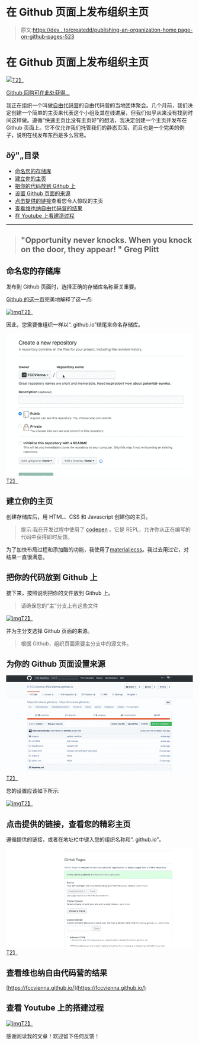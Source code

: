 # 在 Github 页面上发布组织主页

> 原文:[https://dev . to/createdd/publishing-an-organization-home page-on-github-pages-523](https://dev.to/createdd/publishing-an-organization-homepage-on-github-pages-523)

# 在 Github 页面上发布组织主页

[![](img/eeea3b30bc8ebe1549a0401c68e7b5fe.png)T2】](https://fccvienna.github.io/)

[Github 回购可在此处获得…](https://github.com/DDCreationStudios/fccvienna.github.io)

我正在组织一个叫做[自由代码营](https://www.meetup.com/Free-Code-Camp-Vienna/)的自由代码营的当地团体聚会。几个月前，我们决定创建一个简单的主页来代表这个小组及其在线进展，但我们似乎从来没有找到时间这样做。遵循“快速主页比没有主页好”的想法，我决定创建一个主页并发布在 Github 页面上。它不仅允许我们托管我们的静态页面，而且也是一个完美的例子，说明在线发布东西是多么容易。

## ðÿ"„目录

*   [命名您的存储库](#name-your-repository)
*   [建立你的主页](#build-your-homepage)
*   [把你的代码放到 Github 上](#put-your-code-on-github)
*   [设置 Github 页面的来源](#set-the-source-for-your-github-pages)
*   [点击提供的链接](#see-your-amazing-homepage-at-the-provided-link)查看您令人惊叹的主页
*   [查看维也纳自由代码营的结果](#see-the-result-for-freecodecamp-vienna)
*   [在 Youtube 上看建造过程](#see-the-building-process-on-youtube)

* * *

> ## "Opportunity never knocks. When you knock on the door, they appear! " Greg Plitt

## 命名您的存储库

发布到 Github 页面时，选择正确的存储库名称至关重要。

[Github 的这一页](https://help.github.com/articles/user-organization-and-project-pages/)完美地解释了这一点:

[![img](img/389428a4a8d6610d372de8ebe6fe3ce3.png)T2】](https://res.cloudinary.com/practicaldev/image/fetch/s--5aKw4B5_--/c_limit%2Cf_auto%2Cfl_progressive%2Cq_auto%2Cw_880/v1/../assets/FCCVGIT/overviewGithub.png)

因此，您需要像组织一样以“. github.io”结尾来命名存储库。

[![gif](img/bfd85f14256563f3911e181094c7bb74.png)T2】](https://res.cloudinary.com/practicaldev/image/fetch/s--pT-SacHE--/c_limit%2Cf_auto%2Cfl_progressive%2Cq_66%2Cw_880/http://g.recordit.co/NnMOakU8MX.gif)

## 建立你的主页

创建存储库后，用 HTML、CSS 和 Javascript 创建你的主页。

> 提示:我在开发过程中使用了 [codepen](https://codepen.io/ddcreationstudios/pen/yogdXX) 。它是 REPL，允许你从正在编写的代码中获得即时反馈。

为了加快布局过程和添加酷的功能，我使用了[materialiecss](http://materializecss.com/getting-started.html)。我过去用过它，对结果一直很满意。

## 把你的代码放到 Github 上

接下来，按照说明把你的文件放到 Github 上。

> 请确保您的“主”分支上有这些文件

[![img](img/1989f0364e0fb0db67ca1be8b3ba97f6.png)T2】](https://res.cloudinary.com/practicaldev/image/fetch/s--atWCzrQG--/c_limit%2Cf_auto%2Cfl_progressive%2Cq_auto%2Cw_880/v1/../assets/FCCVGIT/GithubRepo.png)

并为主分支选择 Github 页面的来源。

> 根据 Github，组织页面需要主分支中的源文件。

## 为你的 Github 页面设置来源

[![gif](img/533510f76ab17ea8b340731147c537b3.png)T2】](https://res.cloudinary.com/practicaldev/image/fetch/s--GCsYr9Uc--/c_limit%2Cf_auto%2Cfl_progressive%2Cq_66%2Cw_880/http://g.recordit.co/i2Zke7MvkH.gif)

您的设置应该如下所示:

[![img](img/42e862c9554824e5d1d96c95a347e157.png)T2】](https://res.cloudinary.com/practicaldev/image/fetch/s--6ANXwkTe--/c_limit%2Cf_auto%2Cfl_progressive%2Cq_auto%2Cw_880/v1/../assets/FCCVGIT/GithubSettings.png)

## 点击提供的链接，查看您的精彩主页

遵循提供的链接，或者在地址栏中键入您的组织名称和“. github.io”。

[![gif](img/cc13e9cf227b39b5e4f0d1626c059cc2.png)T2】](https://res.cloudinary.com/practicaldev/image/fetch/s--n_3Dp1aX--/c_limit%2Cf_auto%2Cfl_progressive%2Cq_66%2Cw_880/http://g.recordit.co/ClGV6ETsgD.gif)

## 查看维也纳自由代码营的结果

[https://fccvienna.github.io/](https://fccvienna.github.io/)

## 查看 Youtube 上的搭建过程

[![img](img/b96825c210ebb9e52048b7b3bf461e01.png)T2】](https://www.youtube.com/watch?v=XN7JPZiKJ1U)

感谢阅读我的文章！欢迎留下任何反馈！